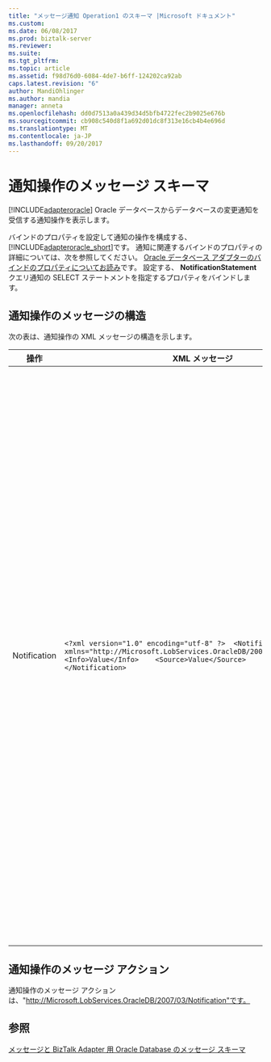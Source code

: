 ```yaml
---
title: "メッセージ通知 Operation1 のスキーマ |Microsoft ドキュメント"
ms.custom: 
ms.date: 06/08/2017
ms.prod: biztalk-server
ms.reviewer: 
ms.suite: 
ms.tgt_pltfrm: 
ms.topic: article
ms.assetid: f98d76d0-6084-4de7-b6ff-124202ca92ab
caps.latest.revision: "6"
author: MandiOhlinger
ms.author: mandia
manager: anneta
ms.openlocfilehash: dd0d7513a0a439d34d5bfb4722fec2b9025e676b
ms.sourcegitcommit: cb908c540d8f1a692d01dc8f313e16cb4b4e696d
ms.translationtype: MT
ms.contentlocale: ja-JP
ms.lasthandoff: 09/20/2017
---
```

# <a name="message-schemas-for-the-notification-operation"></a>通知操作のメッセージ スキーマ
[!INCLUDE[adapteroracle](../../includes/adapteroracle-md.md)] Oracle データベースからデータベースの変更通知を受信する通知操作を表示します。  
  
 バインドのプロパティを設定して通知の操作を構成する、[!INCLUDE[adapteroracle_short](../../includes/adapteroracle-short-md.md)]です。 通知に関連するバインドのプロパティの詳細については、次を参照してください。 [Oracle データベース アダプターのバインドのプロパティについてお読み](../../adapters-and-accelerators/adapter-oracle-database/read-about-the-oracle-database-adapter-binding-properties.md)です。 設定する、 **NotificationStatement**クエリ通知の SELECT ステートメントを指定するプロパティをバインドします。  
  
## <a name="message-structure-for-the-notification-operation"></a>通知操作のメッセージの構造  
 次の表は、通知操作の XML メッセージの構造を示します。  
  
|操作|XML メッセージ|Description|  
|---------------|-----------------|-----------------|  
|Notification|`<?xml version="1.0" encoding="utf-8" ?>  <Notification xmlns="http://Microsoft.LobServices.OracleDB/2007/03/Notification">    <Info>Value</Info>    <Source>Value</Source>    <Type>Value</Type> </Notification>`|これは、Oracle データベースでアダプターのクライアントに送信される受信メッセージです。 メッセージ。<br /><br /> -`<Info>`タグは、通知の理由を示します。 たとえば、このタグ内の「挿入」値は、通知のステートメントで参照されるテーブルの 1 つ以上のデータが挿入されたことを示します。<br /><br /> -`<Source>`タグは、通知の送信元を示します。 たとえば、このタグで「データ」の値では、参照されたオブジェクト内のデータの変更を示します。 同様に、このタグで「オブジェクト」の値では、参照されたオブジェクトの変更を示します。<br /><br /> -`<Type>`タグは、データの変更の種類を示します。 たとえば、"Update"の値、`<Type>`タグは、クエリの結果が更新されていることを示します。|  
  
## <a name="message-action-for-the-notification-operation"></a>通知操作のメッセージ アクション  
 通知操作のメッセージ アクションは、"http://Microsoft.LobServices.OracleDB/2007/03/Notification"です。  
  
## <a name="see-also"></a>参照  
 [メッセージと BizTalk Adapter 用 Oracle Database のメッセージ スキーマ](../../adapters-and-accelerators/adapter-oracle-database/messages-and-message-schemas-for-biztalk-adapter-for-oracle-database.md)